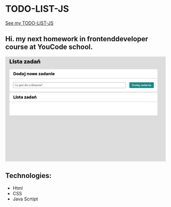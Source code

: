 # TODO-LIST-JS

[See my TODO-LIST-JS](https://adam-bogocz.github.io/TODO-LIST-JS/)
## Hi. my next homework in frontenddeveloper course at YouCode school.


![Demo](https://github.com/Adam-Bogocz/TODO-LIST-JS/blob/main/images/demo.gif?raw=true)

## Technologies:
- Html
- CSS
- Java Scrtipt
